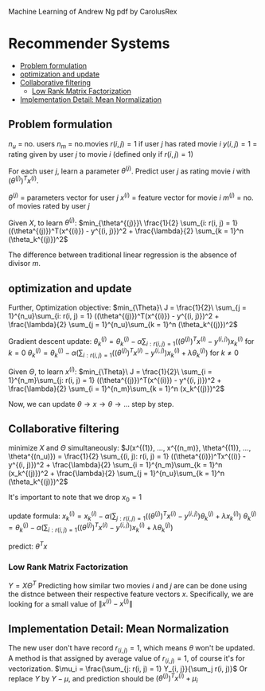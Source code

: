 Machine Learning of Andrew Ng
pdf by CarolusRex

# Recommender Systems

<!-- code_chunk_output -->

- [Problem formulation](#problem-formulation)
- [optimization and update](#optimization-and-update)
- [Collaborative filtering](#collaborative-filtering)
  - [Low Rank Matrix Factorization](#low-rank-matrix-factorization)
- [Implementation Detail: Mean Normalization](#implementation-detail-mean-normalization)

<!-- /code_chunk_output -->

## Problem formulation
$n_u$ = no. users
$n_m$ = no.movies
$r(i, j) = 1$ if user $j$ has rated movie $i$
$y(i, j) = 1$ = rating given by user $j$ to movie $i$ (defined only if $r(i, j) = 1$)

For each user $j$, learn a parameter $\theta^{(j)}$. Predict user $j$ as rating movie $i$ with $(\theta^{(j)})^T x^{(i)}$.

$\theta^{(j)}$ = parameters vector for user $j$
$x^{(i)}$ = feature vector for movie $i$
$m^{(j)}$ = no. of movies rated by user $j$

Given $X$, to learn $\theta^{(j)}$:
$min_{\theta^{(j)}}\ \frac{1}{2} \sum_{i: r(i, j) = 1} ((\theta^{(j)})^T(x^{(i)}) - y^{(i, j)})^2 + \frac{\lambda}{2} \sum_{k = 1}^n (\theta_k^{(j)})^2$

The difference between traditional linear regression is the absence of divisor $m$.

## optimization and update
Further, Optimization objective:
$min_{\Theta}\ J = \frac{1}{2}\ \sum_{j = 1}^{n_u}\sum_{i: r(i, j) = 1} ((\theta^{(j)})^T(x^{(i)}) - y^{(i, j)})^2 + \frac{\lambda}{2} \sum_{j = 1}^{n_u}\sum_{k = 1}^n (\theta_k^{(j)})^2$

Gradient descent update:
$\theta_k^{(j)} = \theta_k^{(j)} - \alpha \sum_{i: r(i, j) = 1}((\theta^{(j)})^Tx^{(i)} - y^{(i, j)})x_k^{(i)}$ for $k = 0$
$\theta_k^{(j)} = \theta_k^{(j)} - \alpha(\sum_{i: r(i, j) = 1}((\theta^{(j)})^Tx^{(i)} - y^{(i, j)})x_k^{(i)} + \lambda \theta_k^{(j)})$ for $k \neq 0$

Given $\Theta$, to learn $x^{(i)}$:
$min_{\Theta}\ J = \frac{1}{2}\ \sum_{i = 1}^{n_m}\sum_{j: r(i, j) = 1} ((\theta^{(j)})^T(x^{(i)}) - y^{(i, j)})^2 + \frac{\lambda}{2} \sum_{i = 1}^{n_m}\sum_{k = 1}^n (x_k^{(j)})^2$

Now, we can update $\theta \rightarrow x \rightarrow \theta \rightarrow ...$ step by step.

## Collaborative filtering
minimize $X$ and $\Theta$ simultaneously:
$J(x^{(1)}, ..., x^{(n_m)}, \theta^{(1)}, ..., \theta^{(n_u)}) = \frac{1}{2} \sum_{(i, j): r(i, j) = 1} ((\theta^{(i)})^Tx^{(i)} - y^{(i, j)})^2 + \frac{\lambda}{2} \sum_{i = 1}^{n_m}\sum_{k = 1}^n (x_k^{(j)})^2 + \frac{\lambda}{2} \sum_{j = 1}^{n_u}\sum_{k = 1}^n (\theta_k^{(j)})^2$

It's important to note that we drop $x_0 = 1$

update formula:
$x_k^{(i)} = x_k^{(i)} - \alpha(\sum_{j: r(i, j) = 1}((\theta^{(j)})^Tx^{(i)} - y^{(i, j)}) \theta_k^{(j)} + \lambda x_k^{(i)})$
$\theta_k^{(j)} = \theta_k^{(j)} - \alpha(\sum_{i: r(i, j) = 1}((\theta^{(j)})^Tx^{(i)} - y^{(i, j)})x_k^{(i)} + \lambda \theta_k^{(j)})$

predict: $\theta^T x$

### Low Rank Matrix Factorization
$Y = X\Theta^T$
Predicting how similar two movies $i$ and $j$ are can be done using the distnce between their respective feature vectors $x$. Specifically, we are looking for a small value of $\|x^{(i)} - x^{(j)}\|$

## Implementation Detail: Mean Normalization
The new user don't have record $r_{(i, j)} = 1$, which means $\theta$ won't be updated.
A method is that assigned by average value of $r_{(i, j)} = 1$, of course it's for vectorization. $\mu_i = \frac{\sum_{j: r(i, j) = 1} Y_{i, j}}{\sum_j r(i, j)}$
Or replace $Y$ by $Y - \mu$, and prediction should be $(\theta^{(j)})^Tx^{(i)} + \mu_i$